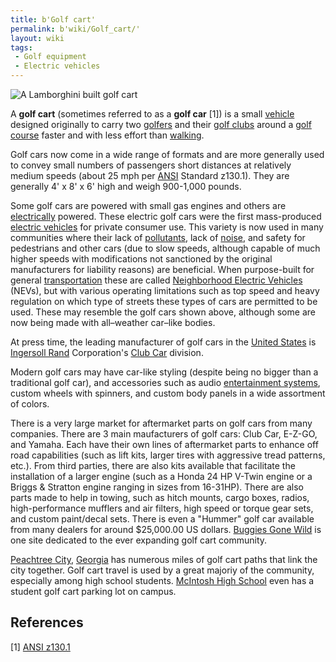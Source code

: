 ```yaml
---
title: b'Golf cart'
permalink: b'wiki/Golf_cart/'
layout: wiki
tags:
 - Golf equipment
 - Electric vehicles
---
```


![A Lamborghini built golf
cart](Lamborghini1.jpg "A Lamborghini built golf cart")

A **golf cart** (sometimes referred to as a **golf car** [1]) is a small
[vehicle](vehicle "wikilink") designed originally to carry two
[golfers](golf "wikilink") and their [golf
clubs](/wiki/Golf_club_(equipment) "wikilink") around a [golf
course](golf_course "wikilink") faster and with less effort than
[walking](walking "wikilink").

Golf cars now come in a wide range of formats and are more generally
used to convey small numbers of passengers short distances at relatively
medium speeds (about 25 mph per [ANSI](/wiki/ANSI "wikilink") Standard
z130.1). They are generally 4' x 8' x 6' high and weigh 900-1,000
pounds.

Some golf cars are powered with small gas engines and others are
[electrically](electric_motor "wikilink") powered. These electric golf
cars were the first mass-produced [electric
vehicles](electric_vehicle "wikilink") for private consumer use. This
variety is now used in many communities where their lack of
[pollutants](pollutants "wikilink"), lack of [noise](noise "wikilink"),
and safety for pedestrians and other cars (due to slow speeds, although
capable of much higher speeds with modifications not sanctioned by the
original manufacturers for liability reasons) are beneficial. When
purpose-built for general [transportation](transport "wikilink") these
are called [Neighborhood Electric
Vehicles](/wiki/Neighborhood_electric_vehicle "wikilink") (NEVs), but with
various operating limitations such as top speed and heavy regulation on
which type of streets these types of cars are permitted to be used.
These may resemble the golf cars shown above, although some are now
being made with all–weather car–like bodies.

At press time, the leading manufacturer of golf cars in the [United
States](/wiki/United_States "wikilink") is [Ingersoll
Rand](/wiki/Ingersoll_Rand "wikilink") Corporation's [Club
Car](/wiki/Club_Car "wikilink") division.

Modern golf cars may have car-like styling (despite being no bigger than
a traditional golf car), and accessories such as audio [entertainment
systems](entertainment_system "wikilink"), custom wheels with spinners,
and custom body panels in a wide assortment of colors.

There is a very large market for aftermarket parts on golf cars from
many companies. There are 3 main maufacturers of golf cars: Club Car,
E-Z-GO, and Yamaha. Each have their own lines of aftermarket parts to
enhance off road capabilities (such as lift kits, larger tires with
aggressive tread patterns, etc.). From third parties, there are also
kits available that facilitate the installation of a larger engine (such
as a Honda 24 HP V-Twin engine or a Briggs & Stratton engine ranging in
sizes from 16-31HP). There are also parts made to help in towing, such
as hitch mounts, cargo boxes, radios, high-performance mufflers and air
filters, high speed or torque gear sets, and custom paint/decal sets.
There is even a "Hummer" golf car available from many dealers for around
$25,000.00 US dollars. [Buggies Gone
Wild](http://www.buggiesgonewild.com) is one site dedicated to the ever
expanding golf cart community.

[Peachtree City](/wiki/Peachtree_City "wikilink"),
[Georgia](/wiki/Georgia_(U.S._state) "wikilink") has numerous miles of golf
cart paths that link the city together. Golf cart travel is used by a
great majoriy of the community, especially among high school students.
[McIntosh High School](/wiki/McIntosh_High_School "wikilink") even has a
student golf cart parking lot on campus.

References
----------

<references />

[1] [ANSI
z130.1](http://www.ansi.org/news_publications/media_tips/golf.aspx?menuid=7)
